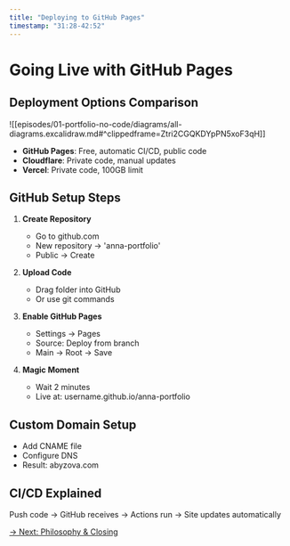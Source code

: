 ```yaml
---
title: "Deploying to GitHub Pages"
timestamp: "31:28-42:52"
---
```


# Going Live with GitHub Pages

## Deployment Options Comparison

![[episodes/01-portfolio-no-code/diagrams/all-diagrams.excalidraw.md#^clippedframe=Ztri2CGQKDYpPN5xoF3qH]]

- **GitHub Pages**: Free, automatic CI/CD, public code
- **Cloudflare**: Private code, manual updates
- **Vercel**: Private code, 100GB limit

## GitHub Setup Steps

1. **Create Repository**
    - Go to github.com
    - New repository → 'anna-portfolio'
    - Public → Create

2. **Upload Code**
    - Drag folder into GitHub
    - Or use git commands

3. **Enable GitHub Pages**
    - Settings → Pages
    - Source: Deploy from branch
    - Main → Root → Save

4. **Magic Moment**
    - Wait 2 minutes
    - Live at: username.github.io/anna-portfolio

## Custom Domain Setup
- Add CNAME file
- Configure DNS
- Result: abyzova.com

## CI/CD Explained
Push code → GitHub receives → Actions run → Site updates automatically

[→ Next: Philosophy & Closing](08-closing.md)